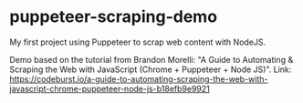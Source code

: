 # puppeteer-scraping-demo
My first project using Puppeteer to scrap web content with NodeJS.

Demo based on the tutorial from Brandon Morelli: "A Guide to Automating & Scraping the Web with JavaScript (Chrome + Puppeteer + Node JS)".
Link: https://codeburst.io/a-guide-to-automating-scraping-the-web-with-javascript-chrome-puppeteer-node-js-b18efb9e9921